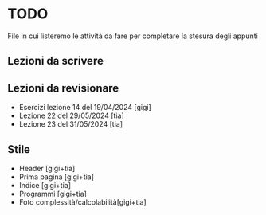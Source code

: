 # TODO

File in cui listeremo le attività da fare per completare la stesura degli appunti

## Lezioni da scrivere

## Lezioni da revisionare

- Esercizi lezione 14 del 19/04/2024 [gigi]
- Lezione 22 del 29/05/2024 [tia]
- Lezione 23 del 31/05/2024 [tia]

## Stile

- Header [gigi+tia]
- Prima pagina [gigi+tia]
- Indice [gigi+tia]
- Programmi [gigi+tia]
- Foto complessità/calcolabilità[gigi+tia]
